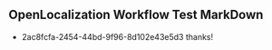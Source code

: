 ## OpenLocalization Workflow Test MarkDown
* 2ac8fcfa-2454-44bd-9f96-8d102e43e5d3 thanks!

<!--HONumber=Aug16_HO3-->


